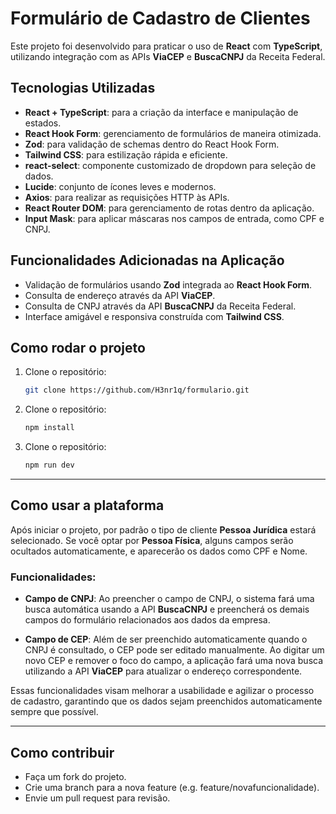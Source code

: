 # Formulário de Cadastro de Clientes

Este projeto foi desenvolvido para praticar o uso de **React** com **TypeScript**, utilizando integração com as APIs **ViaCEP** e **BuscaCNPJ** da Receita Federal.

## Tecnologias Utilizadas

- **React + TypeScript**: para a criação da interface e manipulação de estados.
- **React Hook Form**: gerenciamento de formulários de maneira otimizada.
- **Zod**: para validação de schemas dentro do React Hook Form.
- **Tailwind CSS**: para estilização rápida e eficiente.
- **react-select**: componente customizado de dropdown para seleção de dados.
- **Lucide**: conjunto de ícones leves e modernos.
- **Axios**: para realizar as requisições HTTP às APIs.
- **React Router DOM**: para gerenciamento de rotas dentro da aplicação.
- **Input Mask**: para aplicar máscaras nos campos de entrada, como CPF e CNPJ.

## Funcionalidades Adicionadas na Aplicação

- Validação de formulários usando **Zod** integrada ao **React Hook Form**.
- Consulta de endereço através da API **ViaCEP**.
- Consulta de CNPJ através da API **BuscaCNPJ** da Receita Federal.
- Interface amigável e responsiva construída com **Tailwind CSS**.

## Como rodar o projeto

1. Clone o repositório:
   ```bash
   git clone https://github.com/H3nr1q/formulario.git
1. Clone o repositório:
   ```bash
   npm install
1. Clone o repositório:
   ```bash
   npm run dev

-----------------------------------------------------------
## Como usar a plataforma

Após iniciar o projeto, por padrão o tipo de cliente **Pessoa Jurídica** estará selecionado. Se você optar por **Pessoa Física**, alguns campos serão ocultados automaticamente, e aparecerão os dados como CPF e Nome.

### Funcionalidades:

- **Campo de CNPJ**: Ao preencher o campo de CNPJ, o sistema fará uma busca automática usando a API **BuscaCNPJ** e preencherá os demais campos do formulário relacionados aos dados da empresa.
  
- **Campo de CEP**: Além de ser preenchido automaticamente quando o CNPJ é consultado, o CEP pode ser editado manualmente. Ao digitar um novo CEP e remover o foco do campo, a aplicação fará uma nova busca utilizando a API **ViaCEP** para atualizar o endereço correspondente.

Essas funcionalidades visam melhorar a usabilidade e agilizar o processo de cadastro, garantindo que os dados sejam preenchidos automaticamente sempre que possível.

-------------------------
## Como contribuir

- Faça um fork do projeto.
- Crie uma branch para a nova feature (e.g. feature/novafuncionalidade).
- Envie um pull request para revisão.
